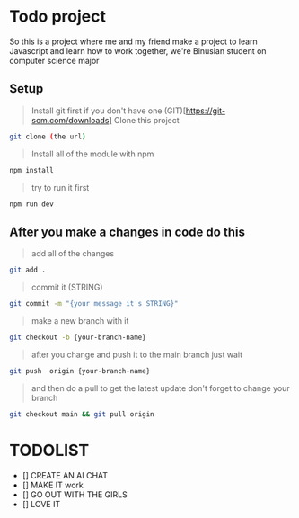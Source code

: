 # Todo project

So this is a project where me and my friend make a project to learn Javascript and learn how to work together, 
we're Binusian student on computer science major

## Setup
> Install git first if you don't have one (GIT)[https://git-scm.com/downloads]
> Clone this project
```sh
git clone (the url)
```
> Install all of the module with npm
```sh
npm install
```
> try to run it first
```sh
npm run dev
```
## After you make a changes in code do this
> add all of the changes
```sh
git add .
```
> commit it (STRING)
```sh
git commit -m "{your message it's STRING}"
```
> make a new branch with it
```sh
git checkout -b {your-branch-name}
```
> after you change and push it to the main branch just wait
```sh
git push  origin {your-branch-name}
```
> and then do a pull to get the latest update don't forget to change your branch
```sh
git checkout main && git pull origin
```


# TODOLIST
- [] CREATE AN AI CHAT
- [] MAKE IT work
- [] GO OUT WITH THE GIRLS
- [] LOVE IT

